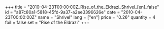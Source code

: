+++
title = "2010-04-23T00:00:00Z_Rise_of_the_Eldrazi_Shrivel_[en]_false"
id = "a87c80a1-5818-45fd-9a37-a2ee3396626e"
date = "2010-04-23T00:00:00Z"
name = "Shrivel"
lang = ["en"]
price = "0.26"
quantity = 4
foil = false
set = "Rise of the Eldrazi"
+++
